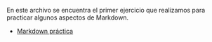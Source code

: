 En este archivo se encuentra el primer ejercicio que realizamos para practicar algunos aspectos de Markdown.
* [Markdown práctica](https://www.canva.com/design/DAGSPawdx7E/0YNee73gmvs13V-kN33eZQ/view?utm_content=DAGSPawdx7E&utm_campaign=designshare&utm_medium=link&utm_source=editor)
